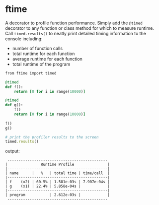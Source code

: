 # ftime

A decorator to profile function performance. 
Simply add the ```@timed``` decorator to any function or class method for which to measure runtime. 
Call ```timed.results()``` to neatly print detailed timing information to the console including:
   - number of function calls
   - total runtime for each function
   - average runtime for each function
   - total runtime of the program
   
```ruby
from ftime import timed

@timed
def f():
    return [0 for i in range(10000)]

@timed
def g():
    f()
    return [0 for i in range(10000)]
    
f()
g()

# print the profiler results to the screen
timed.results()
```

output: 
```
 ---------------------------------------------
|               Runtime Profile               |
|---------------------------------------------|
| name      |   %   | total time | time/call  |
|---------------------------------------------|
| f    (x2) | 60.5% | 1.581e-03s | 7.907e-04s |
| g    (x1) | 22.4% | 5.858e-04s |            |
|---------------------------------------------|
| program           | 2.612e-03s |            |
 ---------------------------------------------
```
